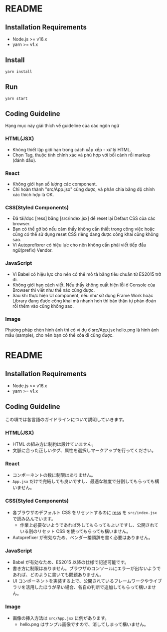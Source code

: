 # README

## Installation Requirements

- Node.js >= v16.x
- yarn >= v1.x

## Install

```
yarn install
```

## Run

```
yarn start
```

## Coding Guideline
Hạng mục này giải thích về guideline của các ngôn ngữ

### HTML(JSX)
- Không thiết lập giới hạn trong cách xắp xếp - xử lý HTML.
- Chọn Tag, thuộc tính chính xác và phù hợp với bối cảnh rồi markup (đánh dấu).

### React
- Không giới hạn số lượng các component.
-  Chỉ hoàn thành "src/App.jsx" cũng được, và phân chia bằng độ chính xác thích hợp là OK.


### CSS(Styled Components)
- Đã tải/đọc [ress] bằng [src/index.jsx] để reset lại Defaut CSS của các browser.
- Bạn có thể gỡ bỏ nếu cảm thấy không cần thiết trong công việc hoặc cũng có thể sử dụng reset CSS riêng đang được công khai cũng không sao.
- Vì Autoprefixrer có hiệu lực cho nên không cần phải viết tiếp đầu ngữ(prefix) Vendor. 

### JavaScript
- Vì Babel có hiệu lực cho nên có thể mô tả bằng tiêu chuẩn từ ES2015 trở đi.
- Không giới hạn cách viết. Nếu thấy không xuất hiện lỗi ở Console của Browser thì viết như thế nào cũng được.
- Sau khi thực hiện UI component, nếu như sử dụng Frame Work hoặc Library đang được công khai mà nhanh hơn thì bản thân tự phán đoán rồi thêm vào cũng không sao.

### Image
Phương pháp chèn hình ảnh thì có ví dụ ở src/App.jsx
hello.png là hình ảnh mẫu (sample), cho nên bạn có thể xóa đi cũng được.


# README

## Installation Requirements

- Node.js >= v16.x
- yarn >= v1.x

## Coding Guideline

この項では各言語のガイドラインについて説明していきます。

### HTML(JSX)

- HTML の組み方に制約は設けていません。
- 文脈に合った正しいタグ、属性を選択しマークアップを行ってください。

### React

- コンポーネントの数に制限はありません。
- `App.jsx` だけで完結しても良いですし、最適な粒度で分割してもらっても構いません。

### CSS(Styled Components)

- 各ブラウザのデフォルト CSS をリセットするのに [ress](https://github.com/filipelinhares/ress) を `src/index.jsx` で読み込んでいます。
  - 作業上必要ないようであれば外してもらってもよいですし、公開されている別のリセット CSS を使ってもらっても構いません。
- Autoprefixer が有効なため、ベンダー接頭辞を書く必要はありません。

### JavaScript

- Babel が有効なため、ES2015 以降の仕様で記述可能です。
- 書き方に制限はありません。ブラウザのコンソールにエラーが出ないようであれば、どのように書いても問題ありません。
- UI コンポーネントを実装する上で、公開されているフレームワークやライブラリを活用したほうが早い場合、各自の判断で追加してもらって構いません。

### Image

- 画像の挿入方法は `src/App.jsx` に例があります。
  - hello.png はサンプル画像ですので、消してしまって構いません。
